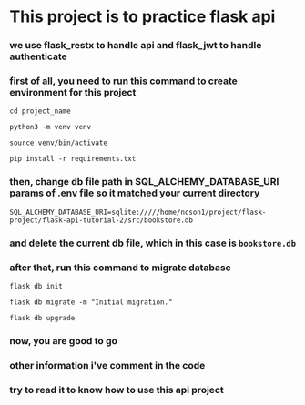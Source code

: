 # This project is to practice flask api  

### we use flask_restx to handle api and flask_jwt to handle authenticate 

### first of all, you need to run this command to create environment for this project

`cd project_name`

`python3 -m venv venv`

`source venv/bin/activate`

`pip install -r requirements.txt`

### then, change db file path in SQL_ALCHEMY_DATABASE_URI params of .env file so it matched your current directory
`SQL_ALCHEMY_DATABASE_URI=sqlite://///home/ncson1/project/flask-project/flask-api-tutorial-2/src/bookstore.db`
### and delete the current db file, which in this case is `bookstore.db`
### after that, run this command to migrate database

`flask db init`

`flask db migrate -m "Initial migration."`

`flask db upgrade`

### now, you are good to go
### other information i've comment in the code
### try to read it to know how to use this api project